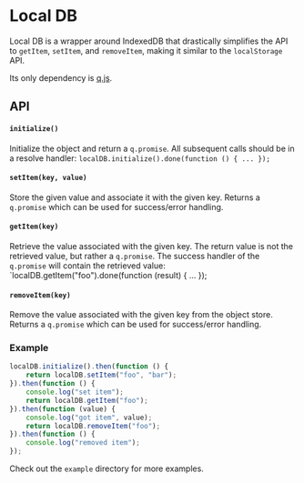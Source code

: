 # Local DB

Local DB is a wrapper around IndexedDB that drastically simplifies the API to `getItem`, `setItem`, and `removeItem`, making it similar to the `localStorage` API.

Its only dependency is [q.js](https://github.com/kriskowal/q).

## API

#### `initialize()`
Initialize the object and return a `q.promise`. All subsequent calls should be in a resolve handler: `localDB.initialize().done(function () { ... });`

#### `setItem(key, value)`
Store the given value and associate it with the given key. Returns a `q.promise` which can be used for success/error handling.

#### `getItem(key)`
Retrieve the value associated with the given key. The return value is not the retrieved value, but rather a `q.promise`. The success handler of the `q.promise` will contain the retrieved value: `localDB.getItem("foo").done(function (result) { ... });

#### `removeItem(key)`
Remove the value associated with the given key from the object store. Returns a `q.promise` which can be used for success/error handling.

### Example
```javascript
localDB.initialize().then(function () {
	return localDB.setItem("foo", "bar");
}).then(function () {
	console.log("set item");
	return localDB.getItem("foo");
}).then(function (value) {
	console.log("got item", value);
	return localDB.removeItem("foo");
}).then(function () {
	console.log("removed item");
});
```

Check out the `example` directory for more examples.